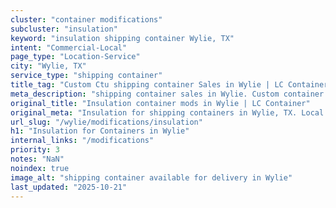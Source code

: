 ```yaml
---
cluster: "container modifications"
subcluster: "insulation"
keyword: "insulation shipping container Wylie, TX"
intent: "Commercial-Local"
page_type: "Location-Service"
city: "Wylie, TX"
service_type: "shipping container"
title_tag: "Custom Ctu shipping container Sales in Wylie | LC Container"
meta_description: "shipping container sales in Wylie. Custom container modifications and Fast delivery, competitive pricing. Serving modifications area. Quote ID: UWT. Call (214) 524-4168 for your free quote today."
original_title: "Insulation container mods in Wylie | LC Container"
original_meta: "Insulation for shipping containers in Wylie, TX. Local fabrication & pro install. LC Container — Since 2003. Get a quote."
url_slug: "/wylie/modifications/insulation"
h1: "Insulation for Containers in Wylie"
internal_links: "/modifications"
priority: 3
notes: "NaN"
noindex: true
image_alt: "shipping container available for delivery in Wylie"
last_updated: "2025-10-21"
---
```


<!-- TODO: Add unique city/inventory copy, images, and internal links here. -->
